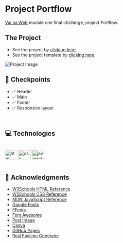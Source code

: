 # Project Portflow

[Vai na Web](https://www.vainaweb.com.br) module one final challenge, project Portflow.


## The Project

- See the project by [clicking here](https://hamomgs.github.io/portflow/).
- See the project template by [clicking here](https://xd.adobe.com/view/13ead2e1-3ac9-44a1-b4cb-14736da07bb0-46b9/).

![Project Image](https://i.postimg.cc/sgK6Xdg8/image.png)
<br>

## 📍 Checkpoints

- ✅ Header
- ✅ Main
- ✅ Footer
- ✅ Responsive layout
<br>

## 💻 Technologies

<div style="display: inline_block"><br>
 <img align="center" height="30" width="40" alt="html icon" src="https://cdn.jsdelivr.net/gh/devicons/devicon/icons/html5/html5-original.svg" />
 <img align="center" height="30" width="40" alt="css icon" src="https://cdn.jsdelivr.net/gh/devicons/devicon/icons/css3/css3-original.svg" />
 <img align="center" height="30" width="40" alt="javascript icon" src="https://cdn.jsdelivr.net/gh/devicons/devicon/icons/javascript/javascript-plain.svg" />
</div>
</br>

## 💚 Acknowledgments

* [W3Schools HTML Reference](https://www.w3schools.com/tags/)
* [W3Schools CSS Reference](https://www.w3schools.com/cssref/)
* [MDN JavaScript Reference](https://developer.mozilla.org/pt-BR/docs/Web/JavaScript/Reference)
* [Google Fonts](https://fonts.google.com)
* [FFonts](www.ffonts.net/)
* [Font Awesome](https://fontawesome.com)
* [Post Image](https://postimages.org)
* [Canva](https://canva.com)
* [GitHub Pages](https://pages.github.com)
* [Real Favicon Generator](https://realfavicongenerator.net)
